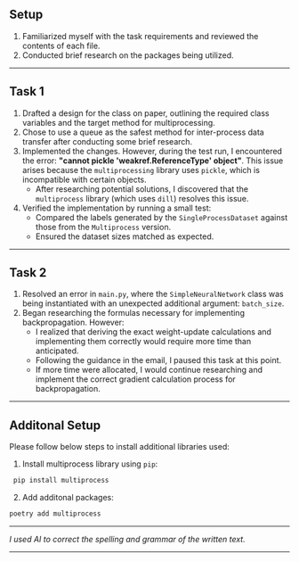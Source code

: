 ## **Setup**
1. Familiarized myself with the task requirements and reviewed the contents of each file.
2. Conducted brief research on the packages being utilized.

---

## **Task 1**
1. Drafted a design for the class on paper, outlining the required class variables and the target method for multiprocessing.
2. Chose to use a queue as the safest method for inter-process data transfer after conducting some brief research.
3. Implemented the changes. However, during the test run, I encountered the error: **"cannot pickle 'weakref.ReferenceType' object"**. This issue arises because the `multiprocessing` library uses `pickle`, which is incompatible with certain objects.  
   - After researching potential solutions, I discovered that the `multiprocess` library (which uses `dill`) resolves this issue. 
4. Verified the implementation by running a small test:
   - Compared the labels generated by the `SingleProcessDataset` against those from the `Multiprocess` version.
   - Ensured the dataset sizes matched as expected.

---

## **Task 2**
1. Resolved an error in `main.py`, where the `SimpleNeuralNetwork` class was being instantiated with an unexpected additional argument: `batch_size`.
2. Began researching the formulas necessary for implementing backpropagation. However:
   - I realized that deriving the exact weight-update calculations and implementing them correctly would require more time than anticipated. 
   - Following the guidance in the email, I paused this task at this point.  
   - If more time were allocated, I would continue researching and implement the correct gradient calculation process for backpropagation.

---
## **Additonal Setup**
Please follow below steps to install additional libraries used:

1. Install multiprocess library using `pip`:
```bash
 pip install multiprocess
 ```
2. Add additonal packages:
```bash
poetry add multiprocess
```
---

*I used AI to correct the spelling and grammar of the written text.*

---
